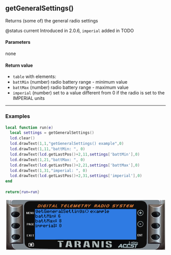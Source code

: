 <!-- This file was generated by the script. Do not edit it, any changes will be lost! -->

## getGeneralSettings()



Returns (some of) the general radio settings

@status current Introduced in 2.0.6, `imperial` added in TODO



#### Parameters

none

#### Return value

* `table` with elements:
 * `battMin` (number) radio battery range - minimum value
 * `battMax` (number) radio battery range - maximum value
 * `imperial` (number) set to a value different from 0 if the radio is set to the
 IMPERIAL units





---

### Examples

```lua
local function run(e)
  local settings = getGeneralSettings()
  lcd.clear()
  lcd.drawText(1,1,"getGeneralSettings() example",0)
  lcd.drawText(1,11,"battMin: ", 0)
  lcd.drawText(lcd.getLastPos()+2,11,settings['battMin'],0)
  lcd.drawText(1,21,"battMax: ", 0)
  lcd.drawText(lcd.getLastPos()+2,21,settings['battMax'],0)
  lcd.drawText(1,31,"imperial: ", 0)
  lcd.drawText(lcd.getLastPos()+2,31,settings['imperial'],0)
end

return{run=run}
```

![](getGeneralSettings-example11.png)

